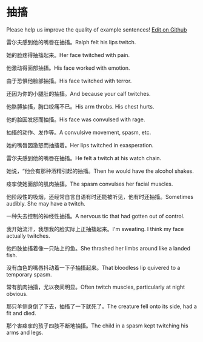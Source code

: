 # 抽搐

Please help us improve the quality of example sentences! [Edit on Github](https://github.com/jiyushe/jiyu-example-sentence-source/blob/main/chinese/chouchu_1.md)

<p><span class="chinese">雷尔夫感到他的嘴唇在抽搐。</span><span class="english">Ralph felt his lips twitch.</span></p>

<p><span class="chinese">她的脸疼得抽搐起来。</span><span class="english">Her face twitched with pain.</span></p>

<p><span class="chinese">他激动得面部抽搐。</span><span class="english">His face worked with emotion.</span></p>

<p><span class="chinese">由于恐惧他脸部抽搐。</span><span class="english">His face twitched with terror.</span></p>

<p><span class="chinese">还因为你的小腿肚的抽搐。</span><span class="english">And because your calf twitches.</span></p>

<p><span class="chinese">他胳膊抽搐，胸口绞痛不已。</span><span class="english">His arm throbs. His chest hurts.</span></p>

<p><span class="chinese">他的脸因发怒而抽搐。</span><span class="english">His face was convulsed with rage.</span></p>

<p><span class="chinese">抽搐的动作、发作等。</span><span class="english">A convulsive movement, spasm, etc.</span></p>

<p><span class="chinese">她的嘴唇因激怒而抽搐着。</span><span class="english">Her lips twitched in exasperation.</span></p>

<p><span class="chinese">雷尔夫感到他的嘴唇在抽搐。</span><span class="english">He felt a twitch at his watch chain.</span></p>

<p><span class="chinese">她说，“他会有那种酒精引起的抽搐。</span><span class="english">Then he would have the alcohol shakes.</span></p>

<p><span class="chinese">痉挛使她面部的肌肉抽搐。</span><span class="english">The spasm convulses her facial muscles.</span></p>

<p><span class="chinese">他阶段性的吸烟，还经常自言自语有时还能被听见，他有时还抽搐。</span><span class="english">Sometimes audibly. She may have a twitch.</span></p>

<p><span class="chinese">一种失去控制的神经性抽搐。</span><span class="english">A nervous tic that had gotten out of control.</span></p>

<p><span class="chinese">我开始流汗，我想我的脸实际上正抽搐起来。</span><span class="english">I'm sweating. I think my face actually twitches.</span></p>

<p><span class="chinese">他四肢抽搐着像一只陆上的鱼。</span><span class="english">She thrashed her limbs around like a landed fish.</span></p>

<p><span class="chinese">没有血色的嘴唇抖动着一下子抽搐起来。</span><span class="english">That bloodless lip quivered to a temporary spasm.</span></p>

<p><span class="chinese">常有肌肉抽搐，尤以夜间明显。</span><span class="english">Often twitch muscles, particularly at night obvious.</span></p>

<p><span class="chinese">那只羊侧身倒了下去，抽搐了一下就死了。</span><span class="english">The creature fell onto its side, had a fit and died.</span></p>

<p><span class="chinese">那个害痉挛的孩子四肢不断地抽搐。</span><span class="english">The child in a spasm kept twitching his arms and legs.</span></p>

